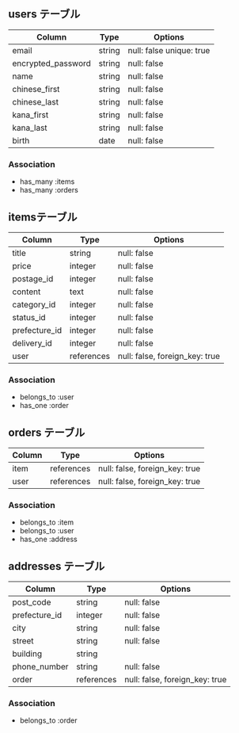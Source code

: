 ## users テーブル

| Column             | Type   | Options                 |
| ------------------ | ------ | ----------------------  |
| email              | string | null: false unique: true|
| encrypted_password | string | null: false             |
| name               | string | null: false             |
| chinese_first      | string | null: false             |
| chinese_last       | string | null: false             |
| kana_first         | string | null: false             |
| kana_last          | string | null: false             |
| birth              | date   | null: false             |

### Association

- has_many :items
- has_many :orders


##  itemsテーブル

| Column             | Type       | Options                        |
| ------------------ | ------     | ------------------------------ |
| title              | string     | null: false                    |
| price              | integer    | null: false                    |
| postage_id         | integer    | null: false                    |
| content            | text       | null: false                    |
| category_id        | integer    | null: false                    |
| status_id          | integer    | null: false                    |
| prefecture_id      | integer    | null: false                    |
| delivery_id        | integer    | null: false                    |
| user               | references | null: false, foreign_key: true |


### Association

- belongs_to :user
- has_one   :order


## orders テーブル

| Column         | Type       | Options                        |
| -------------- | ---------- | ------------------------------ |
| item           | references | null: false, foreign_key: true |
| user           | references | null: false, foreign_key: true |

### Association

- belongs_to :item
- belongs_to :user
- has_one    :address

## addresses テーブル

| Column         | Type       | Options                        |
| -------------- | ---------- | ------------------------------ |
| post_code      | string     | null: false                    |
| prefecture_id  | integer    | null: false                    |
| city           | string     | null: false                    |
| street         | string     | null: false                    |
| building       | string     |                                |
| phone_number   | string     | null: false                    |
| order          | references | null: false, foreign_key: true |

### Association

- belongs_to :order
